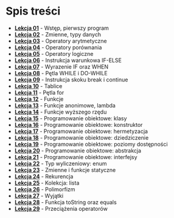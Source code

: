 # Spis treści
* **[Lekcja 01](https://github.com/michniedz/KotlinNauka/tree/main/Lekcja01)** - Wstęp, pierwszy program
* **[Lekcja 02](https://github.com/michniedz/KotlinNauka/tree/main/Lekcja02)** - Zmienne, typy danych
* **[Lekcja 03](https://github.com/michniedz/KotlinNauka/tree/main/Lekcja03)** - Operatory arytmetyczne
* **[Lekcja 04](https://github.com/michniedz/KotlinNauka/tree/main/Lekcja04)** - Operatory porównania
* **[Lekcja 05](https://github.com/michniedz/KotlinNauka/tree/main/Lekcja05)** - Operatory logiczne
* **[Lekcja 06](https://github.com/michniedz/KotlinNauka/tree/main/Lekcja06)** - Instrukcja warunkowa IF-ELSE
* **[Lekcja 07](https://github.com/michniedz/KotlinNauka/tree/main/Lekcja07)** - Wyrazenie IF oraz WHEN
* **[Lekcja 08](https://github.com/michniedz/KotlinNauka/tree/main/Lekcja08)** - Pętla WHILE i DO-WHILE
* **[Lekcja 09](https://github.com/michniedz/KotlinNauka/tree/main/Lekcja09)** - Instrukcja skoku break i continue
* **[Lekcja 10](https://github.com/michniedz/KotlinNauka/tree/main/Lekcja10)** - Tablice
* **[Lekcja 11](https://github.com/michniedz/KotlinNauka/tree/main/Lekcja11)** - Pętla for
* **[Lekcja 12](https://github.com/michniedz/KotlinNauka/tree/main/Lekcja12)** - Funkcje
* **[Lekcja 13](https://github.com/michniedz/KotlinNauka/tree/main/Lekcja13)** - Funkcje anonimowe, lambda
* **[Lekcja 14](https://github.com/michniedz/KotlinNauka/tree/main/Lekcja14)** - Funkcje wyższego rzędu
* **[Lekcja 15]()** - Programowanie obiektowe: klasy
* **[Lekcja 16]()** - Programowanie obiektowe: konstruktor
* **[Lekcja 17]()** - Programowanie obiektowe: hermetyzacja
* **[Lekcja 18]()** - Programowanie obiektowe: dziedziczenie
* **[Lekcja 19]()** - Programowanie obiektowe: poziomy dostępności
* **[Lekcja 20]()** - Programowanie obiektowe: abstrakcja
* **[Lekcja 21]()** - Programowanie obiektowe: interfejsy
* **[Lekcja 22]()** - Typ wyliczeniowy: enum
* **[Lekcja 23]()** - Zmienne i funkcje statyczne
* **[Lekcja 24]()** - Rekurencja
* **[Lekcja 25]()** - Kolekcja: lista
* **[Lekcja 26]()** - Polimorfizm
* **[Lekcja 27]()** - Wyjątki
* **[Lekcja 28]()** - Funkcja toString oraz equals
* **[Lekcja 29]()** - Przeciążenia operatorów
